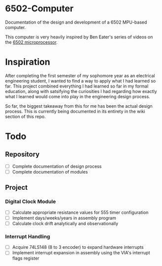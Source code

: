 # 6502-Computer
Documentation of the design and development of a 6502 MPU-based computer. 

This computer is very heavily inspired by Ben Eater's series of videos on the [6502 microprocessor](https://www.youtube.com/user/eaterbc).

# Inspiration
After completing the first semester of my sophomore year as an electrical engineering student, I wanted to find a way to apply what I had learned so far. This project combined everything I had learned so far in my formal education, along with satsifying the curiosities I had regarding how exactly what I learned would come into play in the engineering design process.

So far, the biggest takeaway from this for me has been the actual design process. This is currently being documented in its entirety in the wiki section of this repo. 

# Todo

## Repository 

- [ ] Complete documentation of design process
- [ ] Complete documentation of modules

## Project

### Digital Clock Module

- [ ] Calculate appropriate resistance values for 555 timer configuration
- [ ] Implement days/weeks/years in assembly program
- [ ] Calculate clock drift analytically and observationally

### Interrupt Handling

- [ ] Acquire 74LS148 (8 to 3 encoder) to expand hardware interrupts
- [ ] Implement interrupt expansion in assembly using the VIA's interrupt flags register
